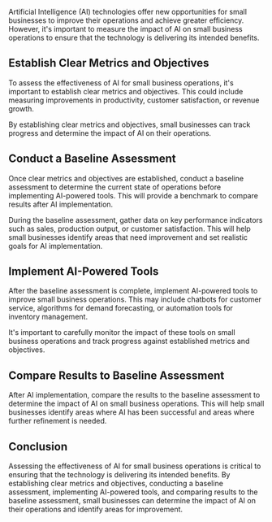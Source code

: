 
Artificial Intelligence (AI) technologies offer new opportunities for small businesses to improve their operations and achieve greater efficiency. However, it's important to measure the impact of AI on small business operations to ensure that the technology is delivering its intended benefits.

Establish Clear Metrics and Objectives
--------------------------------------

To assess the effectiveness of AI for small business operations, it's important to establish clear metrics and objectives. This could include measuring improvements in productivity, customer satisfaction, or revenue growth.

By establishing clear metrics and objectives, small businesses can track progress and determine the impact of AI on their operations.

Conduct a Baseline Assessment
-----------------------------

Once clear metrics and objectives are established, conduct a baseline assessment to determine the current state of operations before implementing AI-powered tools. This will provide a benchmark to compare results after AI implementation.

During the baseline assessment, gather data on key performance indicators such as sales, production output, or customer satisfaction. This will help small businesses identify areas that need improvement and set realistic goals for AI implementation.

Implement AI-Powered Tools
--------------------------

After the baseline assessment is complete, implement AI-powered tools to improve small business operations. This may include chatbots for customer service, algorithms for demand forecasting, or automation tools for inventory management.

It's important to carefully monitor the impact of these tools on small business operations and track progress against established metrics and objectives.

Compare Results to Baseline Assessment
--------------------------------------

After AI implementation, compare the results to the baseline assessment to determine the impact of AI on small business operations. This will help small businesses identify areas where AI has been successful and areas where further refinement is needed.

Conclusion
----------

Assessing the effectiveness of AI for small business operations is critical to ensuring that the technology is delivering its intended benefits. By establishing clear metrics and objectives, conducting a baseline assessment, implementing AI-powered tools, and comparing results to the baseline assessment, small businesses can determine the impact of AI on their operations and identify areas for improvement.
